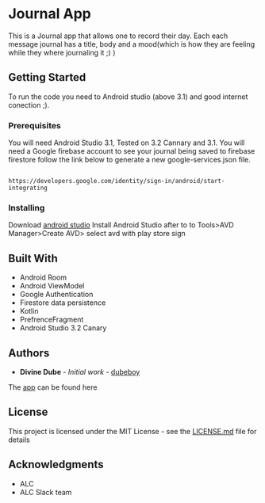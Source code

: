 # Journal App
This is a Journal app that allows one to record their day. Each each message journal has a title, body and a mood(which is how they are feeling while they where journaling it ;) ) 

## Getting Started

To run the code you need to Android studio (above 3.1) and good internet conection ;). 

### Prerequisites

You will need Android Studio 3.1, Tested on 3.2 Cannary and 3.1.
You will need a Google firebase account to see your journal being saved to firebase firestore follow the link below to generate a new google-services.json file.


```

https://developers.google.com/identity/sign-in/android/start-integrating
```

### Installing

Download [android studio](https://developer.android.com/studio/)
Install Android Studio after to to Tools>AVD Manager>Create AVD> select avd with play store sign


## Built With

* Android Room
* Android ViewModel
* Google Authentication
* Firestore data persistence
* Kotlin
* PrefrenceFragment
* Android Studio 3.2 Canary

## Authors

* **Divine Dube** - *Initial work* - [dubeboy](https://github.com/dubeboy)

The [app](https://github.com/dubeboy/app-release.apk) can be found here

## License

This project is licensed under the MIT License - see the [LICENSE.md](LICENSE.md) file for details

## Acknowledgments

* ALC
* ALC Slack team
